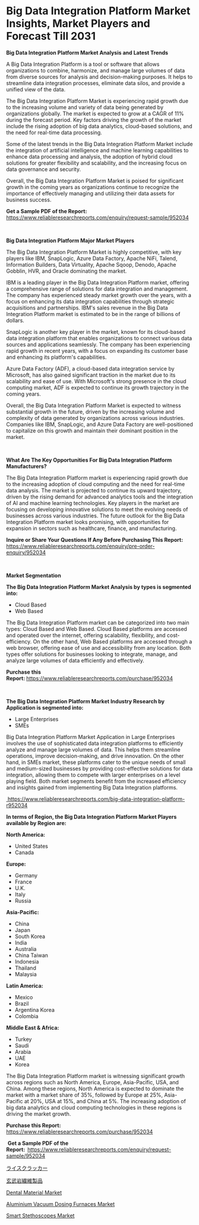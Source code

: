<p><h1>Big Data Integration Platform Market Insights, Market Players and Forecast Till 2031</h1></p><p><strong>Big Data Integration Platform Market Analysis and Latest Trends</strong></p>
<p><p>A Big Data Integration Platform is a tool or software that allows organizations to combine, harmonize, and manage large volumes of data from diverse sources for analysis and decision-making purposes. It helps to streamline data integration processes, eliminate data silos, and provide a unified view of the data.</p><p>The Big Data Integration Platform Market is experiencing rapid growth due to the increasing volume and variety of data being generated by organizations globally. The market is expected to grow at a CAGR of 11% during the forecast period. Key factors driving the growth of the market include the rising adoption of big data analytics, cloud-based solutions, and the need for real-time data processing.</p><p>Some of the latest trends in the Big Data Integration Platform Market include the integration of artificial intelligence and machine learning capabilities to enhance data processing and analysis, the adoption of hybrid cloud solutions for greater flexibility and scalability, and the increasing focus on data governance and security.</p><p>Overall, the Big Data Integration Platform Market is poised for significant growth in the coming years as organizations continue to recognize the importance of effectively managing and utilizing their data assets for business success.</p></p>
<p><strong>Get a Sample PDF of the Report:&nbsp;</strong> <a href="https://www.reliableresearchreports.com/enquiry/request-sample/952034">https://www.reliableresearchreports.com/enquiry/request-sample/952034</a></p>
<p>&nbsp;</p>
<p><strong>Big Data Integration Platform Major Market Players</strong></p>
<p><p>The Big Data Integration Platform Market is highly competitive, with key players like IBM, SnapLogic, Azure Data Factory, Apache NiFi, Talend, Information Builders, Data Virtuality, Apache Sqoop, Denodo, Apache Gobblin, HVR, and Oracle dominating the market.</p><p>IBM is a leading player in the Big Data Integration Platform market, offering a comprehensive range of solutions for data integration and management. The company has experienced steady market growth over the years, with a focus on enhancing its data integration capabilities through strategic acquisitions and partnerships. IBM's sales revenue in the Big Data Integration Platform market is estimated to be in the range of billions of dollars.</p><p>SnapLogic is another key player in the market, known for its cloud-based data integration platform that enables organizations to connect various data sources and applications seamlessly. The company has been experiencing rapid growth in recent years, with a focus on expanding its customer base and enhancing its platform's capabilities.</p><p>Azure Data Factory (ADF), a cloud-based data integration service by Microsoft, has also gained significant traction in the market due to its scalability and ease of use. With Microsoft's strong presence in the cloud computing market, ADF is expected to continue its growth trajectory in the coming years.</p><p>Overall, the Big Data Integration Platform Market is expected to witness substantial growth in the future, driven by the increasing volume and complexity of data generated by organizations across various industries. Companies like IBM, SnapLogic, and Azure Data Factory are well-positioned to capitalize on this growth and maintain their dominant position in the market.</p></p>
<p>&nbsp;</p>
<p><strong>What Are The Key Opportunities For Big Data Integration Platform Manufacturers?</strong></p>
<p><p>The Big Data Integration Platform market is experiencing rapid growth due to the increasing adoption of cloud computing and the need for real-time data analysis. The market is projected to continue its upward trajectory, driven by the rising demand for advanced analytics tools and the integration of AI and machine learning technologies. Key players in the market are focusing on developing innovative solutions to meet the evolving needs of businesses across various industries. The future outlook for the Big Data Integration Platform market looks promising, with opportunities for expansion in sectors such as healthcare, finance, and manufacturing.</p></p>
<p><strong>Inquire or Share Your Questions If Any Before Purchasing This Report:</strong> <a href="https://www.reliableresearchreports.com/enquiry/pre-order-enquiry/952034">https://www.reliableresearchreports.com/enquiry/pre-order-enquiry/952034</a></p>
<p>&nbsp;</p>
<p><strong>Market Segmentation</strong></p>
<p><strong>The Big Data Integration Platform Market Analysis by types is segmented into:</strong></p>
<p><ul><li>Cloud Based</li><li>Web Based</li></ul></p>
<p><p>The Big Data Integration Platform market can be categorized into two main types: Cloud Based and Web Based. Cloud Based platforms are accessed and operated over the internet, offering scalability, flexibility, and cost-efficiency. On the other hand, Web Based platforms are accessed through a web browser, offering ease of use and accessibility from any location. Both types offer solutions for businesses looking to integrate, manage, and analyze large volumes of data efficiently and effectively.</p></p>
<p><strong>Purchase this Report:&nbsp;</strong><a href="https://www.reliableresearchreports.com/purchase/952034">https://www.reliableresearchreports.com/purchase/952034</a></p>
<p>&nbsp;</p>
<p><strong>The Big Data Integration Platform Market Industry Research by Application is segmented into:</strong></p>
<p><ul><li>Large Enterprises</li><li>SMEs</li></ul></p>
<p><p>Big Data Integration Platform Market Application in Large Enterprises involves the use of sophisticated data integration platforms to efficiently analyze and manage large volumes of data. This helps them streamline operations, improve decision-making, and drive innovation. On the other hand, in SMEs market, these platforms cater to the unique needs of small and medium-sized businesses by providing cost-effective solutions for data integration, allowing them to compete with larger enterprises on a level playing field. Both market segments benefit from the increased efficiency and insights gained from implementing Big Data Integration platforms.</p></p>
<p><a href="https://www.reliableresearchreports.com/big-data-integration-platform-r952034">&nbsp;https://www.reliableresearchreports.com/big-data-integration-platform-r952034</a></p>
<p><strong>In terms of Region, the Big Data Integration Platform Market Players available by Region are:</strong></p>
<p>
    <p> <strong> North America: </strong>
        <ul>
            <li>United States</li>
            <li>Canada</li>
        </ul>
        </p> 
    <p> <strong> Europe: </strong>
        <ul>
            <li>Germany</li>
            <li>France</li>
            <li>U.K.</li>
            <li>Italy</li>
            <li>Russia</li>
        </ul>
        </p> 
    <p> <strong> Asia-Pacific: </strong>
        <ul>
            <li>China</li>
            <li>Japan</li>
            <li>South Korea</li>
            <li>India</li>
            <li>Australia</li>
            <li>China Taiwan</li>
            <li>Indonesia</li>
            <li>Thailand</li>
            <li>Malaysia</li>
        </ul>
        </p> 
    <p> <strong> Latin America: </strong>
        <ul>
            <li>Mexico</li>
            <li>Brazil</li>
            <li>Argentina Korea</li>
            <li>Colombia</li>
        </ul>
        </p> 
    <p> <strong> Middle East & Africa: </strong>
        <ul>
            <li>Turkey</li>
            <li>Saudi</li>
            <li>Arabia</li>
            <li>UAE</li>
            <li>Korea</li>
        </ul>
    </p>
    </p>
<p><p>The Big Data Integration Platform market is witnessing significant growth across regions such as North America, Europe, Asia-Pacific, USA, and China. Among these regions, North America is expected to dominate the market with a market share of 35%, followed by Europe at 25%, Asia-Pacific at 20%, USA at 15%, and China at 5%. The increasing adoption of big data analytics and cloud computing technologies in these regions is driving the market growth.</p></p>
<p><strong>Purchase this Report: </strong><a href="https://www.reliableresearchreports.com/purchase/952034">https://www.reliableresearchreports.com/purchase/952034</a></p>
<p>&nbsp;<strong>Get a Sample PDF of the Report:&nbsp;&nbsp;</strong><a href="https://www.reliableresearchreports.com/enquiry/request-sample/952034">https://www.reliableresearchreports.com/enquiry/request-sample/952034</a></p>
<p><strong></strong></p>
<p><p><a href="https://github.com/kegley4963/Market-Research-Report-List-2/blob/main/1751301172903.md">ライスクラッカー</a></p><p><a href="https://github.com/LuzHills1972/Market-Research-Report-List-1/blob/main/7232688172904.md">玄武岩繊維製品</a></p><p><a href="https://github.com/dringals/Market-Research-Report-List-5/blob/main/dental-material-market.md">Dental Material Market</a></p><p><a href="https://www.linkedin.com/pulse/aluminium-vacuum-dosing-furnaces-market-share-new-trends-analysis-f6idf">Aluminium Vacuum Dosing Furnaces Market</a></p><p><a href="https://github.com/mharielmesa/Market-Research-Report-List-4/blob/main/smart-stethoscopes-market.md">Smart Stethoscopes Market</a></p></p>